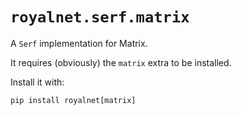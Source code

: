 # `royalnet.serf.matrix`

A `Serf` implementation for Matrix.

It requires (obviously) the `matrix` extra to be installed.

Install it with:
```
pip install royalnet[matrix]
```

